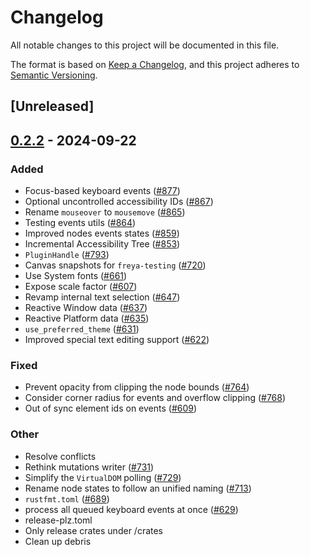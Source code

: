 # Changelog

All notable changes to this project will be documented in this file.

The format is based on [Keep a Changelog](https://keepachangelog.com/en/1.0.0/),
and this project adheres to [Semantic Versioning](https://semver.org/spec/v2.0.0.html).

## [Unreleased]

## [0.2.2](https://github.com/marc2332/freya/compare/freya-testing-v0.2.1...freya-testing-v0.2.2) - 2024-09-22

### Added

- Focus-based keyboard events ([#877](https://github.com/marc2332/freya/pull/877))
- Optional uncontrolled accessibility IDs ([#867](https://github.com/marc2332/freya/pull/867))
- Rename `mouseover` to `mousemove` ([#865](https://github.com/marc2332/freya/pull/865))
- Testing events utils ([#864](https://github.com/marc2332/freya/pull/864))
- Improved nodes events states ([#859](https://github.com/marc2332/freya/pull/859))
- Incremental Accessibility Tree ([#853](https://github.com/marc2332/freya/pull/853))
- `PluginHandle` ([#793](https://github.com/marc2332/freya/pull/793))
- Canvas snapshots for `freya-testing` ([#720](https://github.com/marc2332/freya/pull/720))
- Use System fonts ([#661](https://github.com/marc2332/freya/pull/661))
- Expose scale factor ([#607](https://github.com/marc2332/freya/pull/607))
- Revamp internal text selection ([#647](https://github.com/marc2332/freya/pull/647))
- Reactive Window data ([#637](https://github.com/marc2332/freya/pull/637))
- Reactive Platform data ([#635](https://github.com/marc2332/freya/pull/635))
- `use_preferred_theme` ([#631](https://github.com/marc2332/freya/pull/631))
- Improved special text editing support ([#622](https://github.com/marc2332/freya/pull/622))

### Fixed

- Prevent opacity from clipping the node bounds ([#764](https://github.com/marc2332/freya/pull/764))
- Consider corner radius for events and overflow clipping ([#768](https://github.com/marc2332/freya/pull/768))
- Out of sync element ids on events ([#609](https://github.com/marc2332/freya/pull/609))

### Other

- Resolve conflicts
- Rethink mutations writer ([#731](https://github.com/marc2332/freya/pull/731))
- Simplify the `VirtualDOM` polling ([#729](https://github.com/marc2332/freya/pull/729))
- Rename node states to follow an unified naming ([#713](https://github.com/marc2332/freya/pull/713))
- `rustfmt.toml` ([#689](https://github.com/marc2332/freya/pull/689))
- process all queued keyboard events at once ([#629](https://github.com/marc2332/freya/pull/629))
- release-plz.toml
- Only release crates under /crates
- Clean up debris
